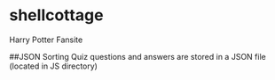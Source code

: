 # shellcottage
Harry Potter Fansite

##JSON
Sorting Quiz questions and answers are stored in a JSON file (located in JS directory)